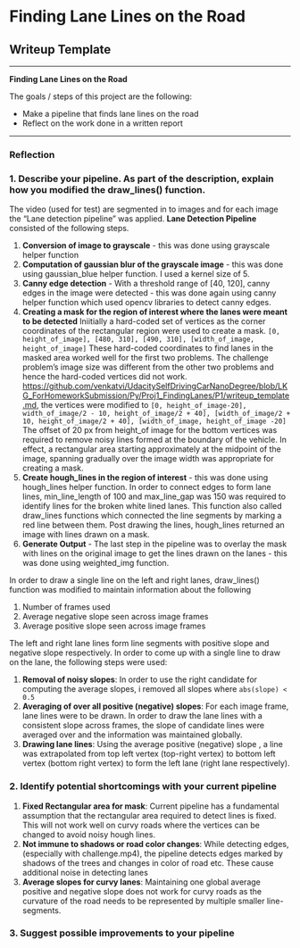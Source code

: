 # **Finding Lane Lines on the Road** 

## Writeup Template

---

**Finding Lane Lines on the Road**

The goals / steps of this project are the following:
* Make a pipeline that finds lane lines on the road
* Reflect on the work done in a written report


[//]: # (Image References)

[image1]: ./examples/grayscale.jpg "Grayscale"

---

### Reflection

### 1. Describe your pipeline. As part of the description, explain how you modified the draw_lines() function.

The video (used for test) are segmented in to images and for each image the “Lane detection pipeline” was applied. 
**Lane Detection Pipeline** consisted of the following steps. 
1. __Conversion of image to grayscale__ - this was done using grayscale helper function
2. __Computation of gaussian blur of the grayscale image__  - this was done using gaussian_blue helper function. I used a kernel size of 5. 
3. __Canny edge detection__ - With a threshold range of [40, 120], canny edges in the image were detected - this was done again using canny helper function which used opencv libraries to detect canny edges. 
4. __Creating a mask for the region of interest where the lanes were meant to be detected__ 
Iniitially a hard-coded set of vertices as the corner coordinates of the rectangular region were used to create a mask. 
`[0, height_of_image], [480, 310], [490, 310], [width_of_image, height_of_image]`
These hard-coded coordinates to find lanes in the masked area worked well for the first two problems. The challenge problem’s image size was different from the other two problems and hence the hard-coded vertices did not work. 
https://github.com/venkatvi/UdacitySelfDrivingCarNanoDegree/blob/LKG_ForHomeworkSubmission/Py/Proj1_FindingLanes/P1/writeup_template.md, the vertices were modified to 
`[0, height_of_image-20], width_of_image/2 - 10, height_of_image/2 + 40], [width_of_image/2 + 10, height_of_image/2 + 40], [width_of_image, height_of_image -20]`
The offset of 20 px from height_of image for the bottom vertices was required to remove noisy lines formed at the boundary of the vehicle. 
In effect, a rectangular area starting approximately at the midpoint of the image, spanning gradually over the image width was appropriate for creating a mask. 
5. __Create hough_lines in the region of interest__ - this was done using hough_lines helper function. In order to connect edges to form lane lines, min_line_length of 100 and max_line_gap was 150 was required to identify lines for the broken white lined lanes. 
This function also called draw_lines functions which connected the line segments by marking a red line between them. Post drawing the lines, hough_lines returned an image with lines drawn on a mask. 
6. __Generate Output__ - The last step in the pipeline was to overlay the mask with lines on the original image to get the lines drawn on the lanes - this was done using weighted_img function. 

In order to draw a single line on the left and right lanes, draw_lines() function was modified to maintain information about the following
1. Number of frames used
2. Average negative slope seen across image frames
3. Average positive slope seen across image frames

The left and right lane lines form line segments with positive slope and negative slope respectively. In order to come up with a single line to draw on the lane, the following steps were used:
1. __Removal of noisy slopes__: In order to use the right candidate for computing the average slopes, i removed all slopes where `abs(slope) < 0.5`
2. __Averaging of over all positive (negative) slopes__: For each image frame, lane lines were to be drawn. In order to draw the lane lines with a consistent slope across frames, the slope of candidate lines were averaged over and the information was maintained globally. 
3. __Drawing lane lines__: Using the average positive (negative) slope , a line was extrapolated from top left vertex (top-right vertex) to bottom left vertex (bottom right vertex) to form the left lane (right lane respectively).


### 2. Identify potential shortcomings with your current pipeline
1. __Fixed Rectangular area for mask__: Current pipeline has a fundamental assumption that the rectangular area required to detect lines is fixed. This will not work well on curvy roads where the vertices can be changed to avoid noisy hough lines. 
2. __Not immune to shadows or road color changes__: While detecting edges, (especially with challenge.mp4), the pipeline detects edges marked by shadows of the trees and changes in color of road etc. These cause additional noise in detecting lanes
3. __Average slopes for curvy lanes__: Maintaining one global average positive and negative slope does not work for curvy roads as the curvature of the road needs to be represented by multiple smaller line-segments. 


### 3. Suggest possible improvements to your pipeline


